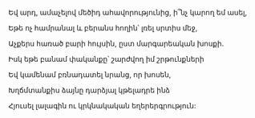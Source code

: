 Եվ արդ, ամաչելով մեծիդ ահավորությունից, ի՞նչ կարող եմ ասել,


Եթե ոչ համրանալ և բերանս հողին՝ լռել սրտիս մեջ,


Աչքերս հառած բարի հույսին, ըստ մարգարեական խոսքի.


Իսկ եթե բանամ փականքը՝ շարժվող իմ շրթունքների


Եվ կամենամ բռնադատել նրանց, որ խոսեն,


Խղճմտանքիս ձայնը դարձյալ կթելադրե ինձ


Հյուսել լալագին ու կրկնակական եղերերգրություն:
